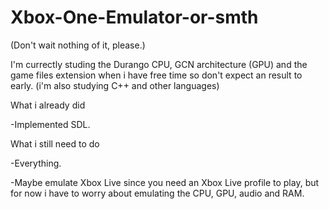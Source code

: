 # Xbox-One-Emulator-or-smth
(Don't wait nothing of it, please.)

I'm currectly studing the Durango CPU, GCN architecture (GPU) and the game files extension when i have free time so don't expect an result to early. (i'm also studying C++ and other languages)

What i already did

-Implemented SDL.

What i still need to do

-Everything.

-Maybe emulate Xbox Live since you need an Xbox Live profile to play, but for now i have to worry about emulating the CPU, GPU, audio and RAM.
